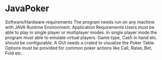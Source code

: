 # JavaPoker
 Software/Hardware requirements
The program needs run on any machine with JAVA Runtime Environment.
 Application Requirements
Users must be able to play in single player or multiplayer modes. In single player mode the program must able to emulate virtual players.
Game type, Cash in hand etc. should be configurable.
A GUI needs a crated to visualize the Poker Table.
Options must be provided for common poker actions like Call, Raise, Bet, Fold etc.
